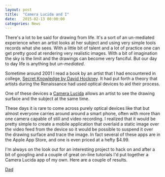 ```yaml
---
layout: post
title:  "Camera Lucida and I"
date:   2015-02-13 00:00:00
categories: News
---
```


There's a lot to be said for drawing from life. It's a sort of an un-mediated experience when an artist looks at her subject and using very simple tools records what she sees. With a little bit of talent and a lot of practice one can get pretty good at rendering very realistic images. With a bit of imagination the sky is the limit and the drawings can become very fanciful. But our day to day life is anything but *un-mediated*.

Sometime around 2001 I read a book by an artist that I had encountered in college, [Secret Knowledge by David Hockney](http://www.thamesandhudson.com/Secret_Knowledge/9780500286388). It had put forth a theory that artists during the Renaissance had used optical devices to aid their process.

One of these devices a [Camera Lucida](http://en.wikipedia.org/wiki/Camera_lucida) allows an artist to see the drawing surface and the subject at the same time.

These days it is rare to come across purely optical devices like that but almost everyone carries around around a smart phone, often with more than one camera capable of still and video recording. I realized that it would be pretty simple to create a mobile application that overlaid a static image over the video feed from the device so it would be possible to suspend it over the drawing surface and trace the image. In fact several of these apps are in the Apple App Store, and one is even priced at a hefty $4.99.

I'm always on the look out for an interesting project to hack on and after a bit of googling and a couple of great on-line tutorials I'd put together a Camera Lucida app of my own. Here are a couple of results.

[Dad](http://theotheralex.com/post/110916993687/i-built-a-camera-lucida-app-for-ios-and-have-been)
